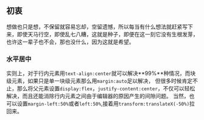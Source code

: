 ## 初衷

想做也只是想，不保留就容易忘却，空留遗憾，所以每当有什么想法就赶紧写下来，即使天马行空，即使乱七八糟，这就是种子，即便在这一刻它没有生根发芽，也许这一辈子也不会，那也没什么，因为这就是希望。


### 水平居中
实则上，对于行内元素用`text-align:center`就可以解决**99%**种情况，而块级元素，如果只是单一块级元素那么用`margin:auto`足以解决，
但很多时候肯定不止，那么将父元素设置`display:flex`，`justify-content:center`，不仅可以轻松解决，而且还能消除行内元素之间由于编辑器的原因产生的间隙问题。
当然，也可以设置`margin-left:50%`或者`left:50%`,接着用`transform:translateX(-50%)`拉回来。

